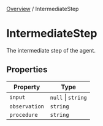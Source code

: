 [Overview](../index.md) / IntermediateStep

# IntermediateStep

The intermediate step of the agent.

## Properties

| Property | Type |
| ------ | ------ |
| `input` | `null` \| `string` |
| `observation` | `string` |
| `procedure` | `string` |
